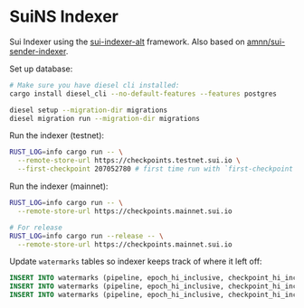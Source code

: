 # SuiNS Indexer

Sui Indexer using the [sui-indexer-alt](https://github.com/MystenLabs/sui/tree/main/crates/sui-indexer-alt) framework. Also based on [amnn/sui-sender-indexer](https://github.com/amnn/sui-sender-indexer).

Set up database:

```sh
# Make sure you have diesel cli installed:
cargo install diesel_cli --no-default-features --features postgres

diesel setup --migration-dir migrations
diesel migration run --migration-dir migrations
```

Run the indexer (testnet):

```sh
RUST_LOG=info cargo run -- \
  --remote-store-url https://checkpoints.testnet.sui.io \
  --first-checkpoint 207052780 # first time run with `first-checkpoint`
```

Run the indexer (mainnet):

```sh
RUST_LOG=info cargo run -- \
  --remote-store-url https://checkpoints.mainnet.sui.io

# For release
RUST_LOG=info cargo run --release -- \
  --remote-store-url https://checkpoints.mainnet.sui.io
```

Update `watermarks` tables so indexer keeps track of where it left off:
```sql
INSERT INTO watermarks (pipeline, epoch_hi_inclusive, checkpoint_hi_inclusive, tx_hi, timestamp_ms_hi_inclusive, reader_lo, pruner_timestamp, pruner_hi) VALUES ('offer_events', 783, 207052780, 0, 1749029074338, 0, '1970-01-01 00:00:00.000000', 0);
INSERT INTO watermarks (pipeline, epoch_hi_inclusive, checkpoint_hi_inclusive, tx_hi, timestamp_ms_hi_inclusive, reader_lo, pruner_timestamp, pruner_hi) VALUES ('offers', 783, 207052780, 0, 1749029074338, 0, '1970-01-01 00:00:00.000000', 0);
INSERT INTO watermarks (pipeline, epoch_hi_inclusive, checkpoint_hi_inclusive, tx_hi, timestamp_ms_hi_inclusive, reader_lo, pruner_timestamp, pruner_hi) VALUES ('auctions', 783, 207052780, 0, 1749029074338, 0, '1970-01-01 00:00:00.000000', 0);
```
